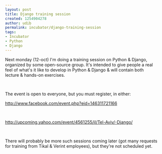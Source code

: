 ```yaml
---
layout: post
title: Django training session
created: 1254904278
author: udib
permalink: incubator/django-training-session
tags:
- Incubator
- Python
- Django
---
```

<p>Next monday (12-oct) I'm doing a training session on Python &amp; Django, organized by some open-source group. It's intended to give people a real feel of what's it like to develop in Python &amp; Django &amp; will contain both lecture &amp; hands-on exercises.</p>
<p>&nbsp;</p>
<p>The event is open to everyone, but you must register, in either:</p>
<p><a href="http://www.facebook.com/event.php?eid=146311721166">http://www.facebook.com/event.php?eid=146311721166</a></p>
<p>&nbsp;</p>
<p><a href="http://upcoming.yahoo.com/event/4561255/il/Tel-Aviv/-Django/">http://upcoming.yahoo.com/event/4561255/il/Tel-Aviv/-Django/</a></p>
<p>&nbsp;</p>
<p>There will probably be more such sessions coming later (got many requests for training from Tikal &amp; Verint employees), but they're not scheduled yet.</p>
<p>&nbsp;</p>
